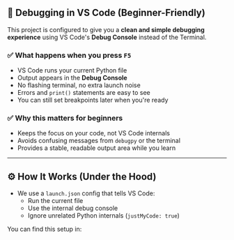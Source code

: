 ## 🐞 Debugging in VS Code (Beginner-Friendly)

This project is configured to give you a **clean and simple debugging experience** using VS Code's **Debug Console** instead of the Terminal.

### ✅ What happens when you press `F5`

- VS Code runs your current Python file
- Output appears in the **Debug Console**
- No flashing terminal, no extra launch noise
- Errors and `print()` statements are easy to see
- You can still set breakpoints later when you're ready

### ✅ Why this matters for beginners

- Keeps the focus on your code, not VS Code internals
- Avoids confusing messages from `debugpy` or the terminal
- Provides a stable, readable output area while you learn

---

## ⚙️ How It Works (Under the Hood)

- We use a `launch.json` config that tells VS Code:
  - Run the current file
  - Use the internal debug console
  - Ignore unrelated Python internals (`justMyCode: true`)

You can find this setup in: